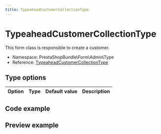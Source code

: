 ```yaml
---
title: TypeaheadCustomerCollectionType
---
```


# TypeaheadCustomerCollectionType

This form class is responsible to create a customer.

- Namespace: PrestaShopBundle\Form\Admin\Type
- Reference: [TypeaheadCustomerCollectionType](https://github.com/PrestaShop/PrestaShop/blob/8.0.x/src/PrestaShopBundle/Form/Admin/Type/TypeaheadCustomerCollectionType.php)

## Type options

| Option       | Type   | Default value                     | Description                                                                               |
| :----------- | :----- | :-------------------------------- | :---------------------------------------------------------------------------------------- |

## Code example


## Preview example

